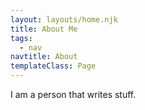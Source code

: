 ```yaml
---
layout: layouts/home.njk
title: About Me
tags:
  - nav
navtitle: About
templateClass: Page
---
```


I am a person that writes stuff.
